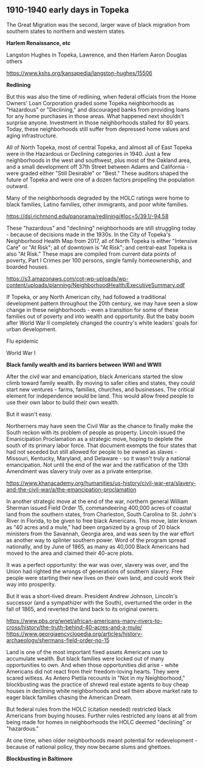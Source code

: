 ## 1910-1940 early days in Topeka ##





The Great Migration was the second, larger wave of black migration from southern states to northern and western states. 


**Harlem Renaissance, etc**

Langston Hughes in Topeka, Lawrence, and then Harlem 
Aaron Douglas
others


https://www.kshs.org/kansapedia/langston-hughes/15506



**Redlining**

But this was also the time of redlining, when federal officials from the Home Owners' Loan Corporation graded some Topeka neighborhoods as "Hazardous" or "Declining," and discouraged banks from providing loans for any home purchases in those areas. What happened next shouldn't surprise anyone. Investment in those neighborhoods stalled for 80 years. Today, these neighborhoods still suffer from depressed home values and aging infrastructure. 

All of North Topeka, most of central Topeka, and almost all of East Topeka were in the Hazardous or Declining categories in 1940. Just a few neighborhoods in the west and southwest, plus most of the Oakland area, and a small development off 37th Street between Adams and California - were graded either "Still Desirable" or "Best." These auditors shaped the future of Topeka and were one of a dozen factors propelling the population outward. 



Many of the neighborhoods degraded by the HOLC ratings were home to black families, Latino families, other immigrants, and poor white families. 



https://dsl.richmond.edu/panorama/redlining/#loc=5/39.1/-94.58




These "hazardous" and "declining" neighborhoods are still struggling today - because of decisions made in the 1930s. In the City of Topeka's Neighborhood Health Map from 2017, all of North Topeka is either "Intensive Care" or "At Risk"; all of downtown is "At Risk"; and central-east Topeka is also "At Risk." These maps are compiled from current data points of poverty, Part I Crimes per 100 persons,  single family homeownership, and boarded houses. 

https://s3.amazonaws.com/cot-wp-uploads/wp-content/uploads/planning/NeighborhoodHealth/ExecutiveSummary.pdf

If Topeka, or any North American city, had followed a traditional development pattern throughout the 20th century, we may have seen a slow change in these neighborhoods - even a transition for some of these families out of poverty and into wealth and opportunity. But the baby boom after World War II completely changed the country's white leaders' goals for urban development. 




Flu epidemic

World War I


**Black family wealth and its barriers between WWI and WWII**

After the civil war and emancipation, black Americans started the slow climb toward family wealth. By moving to safer cities and states, they could start new ventures - farms, families, churches, and businesses. The critical element for independence would be land. This would allow freed people to use their own labor to build their own wealth.

But it wasn't easy.

Northerners may have seen the Civil War as the chance to finally make the South reckon with its problem of people as property. Lincoln issued the Emanicipation Proclamation as a strategic move, hoping to deplete the south of its primary labor force. That document exempts the four states that had not seceded but still allowed for people to be owned as slaves - Missouri, Kentucky, Maryland, and Delaware - so it wasn't truly a national emancipation. Not until the end of the war and the ratification of the 13th Amendment was slavery truly over as a private enterprise. 

https://www.khanacademy.org/humanities/us-history/civil-war-era/slavery-and-the-civil-war/a/the-emancipation-proclamation

In another strategic move at the end of the war, northern general William Sherman issued Field Order 15, commandeering 400,000 acres of coastal land from the southern states, from Charleston, South Carolina to St. John's River in Florida, to be given to free black Americans. This move, later known as "40 acres and a mule," had been organized by a group of 20 black ministers from the Savannah, Georgia area, and was seen by the war effort as another way to splinter southern power. Word of the program spread nationally, and by June of 1865, as many as 40,000 Black Americans had moved to the area and claimed their 40-acre plots. 

It was a perfect opportunity: the war was over, slavery was over, and the Union had righted the wrongs of generations of southern slavery. Free people were starting their new lives on their own land, and could work their way into prosperity. 

But it was a short-lived dream. President Andrew Johnson, Lincoln's successor (and a sympathizer with the South), overturned the order in the fall of 1865, and reverted the land back to its original owners. 


https://www.pbs.org/wnet/african-americans-many-rivers-to-cross/history/the-truth-behind-40-acres-and-a-mule/
https://www.georgiaencyclopedia.org/articles/history-archaeology/shermans-field-order-no-15

Land is one of the most important fixed assets Americans use to accumulate wealth.
But black families were locked out of many opportunities to own. 
And when those opportunities did arise - white Americans did not react from their freedom-loving hearts. They were scared witless. As Antero Pietila recounts in "Not in my Neighborhood," blockbusting was the practice of shrewd real estate agents to buy cheap houses in declining white neighborhoods and sell them above market rate to eager black families chasing the American Dream.  

But federal rules from the HOLC (citation needed) restricted black Americans from buying houses.
Further rules restricted any loans at all from being made for homes in neighborhoods the HOLC deemed "declining" or "hazardous."

At one time, when older neighborhoods meant potential for redevelopment - because of national policy, they now became slums and ghettoes. 


**Blockbusting in Baltimore**









